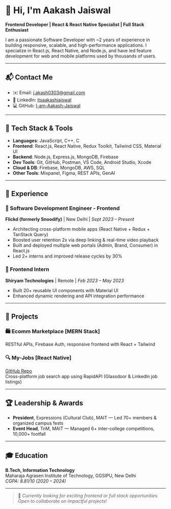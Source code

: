 # 👋 Hi, I'm Aakash Jaiswal

**Frontend Developer | React & React Native Specialist | Full Stack Enthusiast**

I am a passionate Software Developer with ~2 years of experience in building responsive, scalable, and high-performance applications. I specialize in React.js, React Native, and Node.js, and have led feature development for web and mobile platforms used by thousands of users.

---

## 📬 Contact Me

- ✉️ Email: [j.akash0303@gmail.com](mailto:j.akash0303@gmail.com)
- 🔗 LinkedIn: [itsaakashjaiswal](https://www.linkedin.com/in/itsaakashjaiswal/)
- 💻 GitHub: [I-am-Aakash-Jaiswal](https://github.com/I-am-Aakash-Jaiswal)

---

## 🔧 Tech Stack & Tools

- **Languages**: JavaScript, C++, C
- **Frontend**: React.js, React Native, Redux Toolkit, Tailwind CSS, Material UI
- **Backend**: Node.js, Express.js, MongoDB, Firebase
- **Dev Tools**: Git, GitHub, Postman, VS Code, Android Studio, Xcode
- **Cloud & DB**: Firebase, MongoDB, AWS, SQL
- **Other Tools**: Mixpanel, Figma, REST APIs, GenAI

---

## 💼 Experience

### 🔹 Software Development Engineer - Frontend  
**Flickd (formerly Snoodify)** | New Delhi | *Sept 2023 – Present*  
- Architecting cross-platform mobile apps (React Native + Redux + TanStack Query)
- Boosted user retention 2x via deep linking & real-time video playback
- Built and deployed multiple web portals (Admin, Brand, Consumer) in React.js
- Led 2+ interns and improved release cycles by 30%

### 🔹 Frontend Intern  
**Shiryam Technologies** | Remote | *Feb 2023 – May 2023*  
- Built 20+ reusable UI components with Material UI
- Enhanced dynamic rendering and API integration performance

---

## 🚀 Projects

### 🛍️ Ecomm Marketplace [MERN Stack]  
RESTful APIs, Firebase Auth, responsive frontend with React + Tailwind

### 🔍 My-Jobs [React Native]  
[GitHub Repo](https://github.com/I-am-Aakash-Jaiswal/MyJobs-React_Native)  
Cross-platform job search app using RapidAPI (Glassdoor & LinkedIn job listings)

---

## 🏆 Leadership & Awards

- **President**, Expressions (Cultural Club), MAIT — Led 70+ members & organized campus fests
- **Event Head**, TnM, MAIT — Managed 6+ inter-college competitions, 10,000+ footfall

---

## 🎓 Education

**B.Tech, Information Technology**  
Maharaja Agrasen Institute of Technology, GGSIPU, New Delhi  
*CGPA: 8.81/10 (2020 – 2024)*

---


> 📌 *Currently looking for exciting frontend or full stack opportunities. Open to collaborate on impactful projects!*
